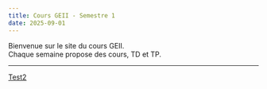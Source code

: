 ```yaml
---
title: Cours GEII - Semestre 1
date: 2025-09-01
---
```


Bienvenue sur le site du cours GEII.  
Chaque semaine propose des cours, TD et TP.

---

[Test2](/cours/Test2)